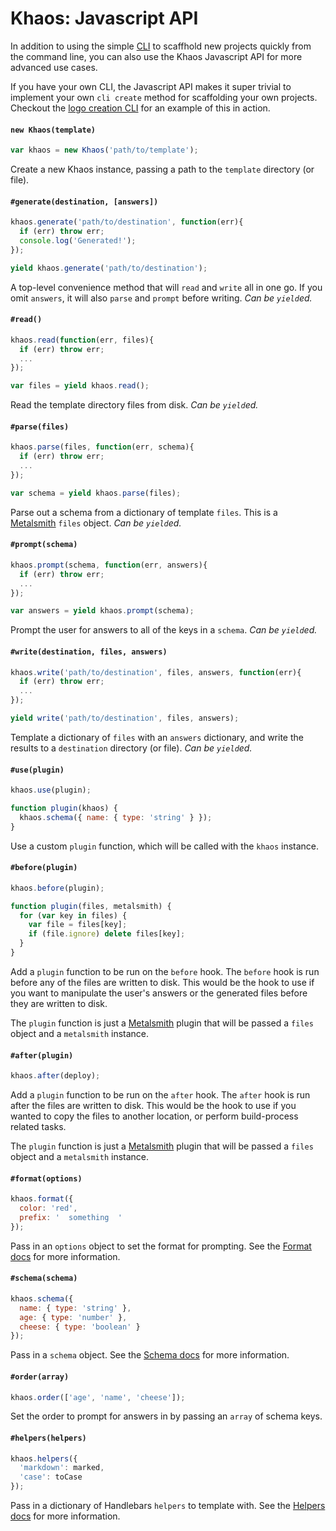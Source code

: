 
# Khaos: Javascript API

In addition to using the simple [CLI](/docs/cli.md) to scaffhold new projects quickly from the command line, you can also use the Khaos Javascript API for more advanced use cases.

If you have your own CLI, the Javascript API makes it super trivial to implement your own `cli create` method for scaffolding your own projects. Checkout the [logo creation CLI](https://github.com/logo/cli/blob/master/bin/logo-create) for an example of this in action.

#### `new Khaos(template)`

```js
var khaos = new Khaos('path/to/template');
```

Create a new Khaos instance, passing a path to the `template` directory (or file).

#### `#generate(destination, [answers])`

```js
khaos.generate('path/to/destination', function(err){
  if (err) throw err;
  console.log('Generated!');
});

yield khaos.generate('path/to/destination');
```

A top-level convenience method that will `read` and `write` all in one go. If you omit `answers`, it will also `parse` and `prompt` before writing. _Can be `yield`ed._

#### `#read()`

```js
khaos.read(function(err, files){
  if (err) throw err;
  ...
});

var files = yield khaos.read();
```

Read the template directory files from disk. _Can be `yield`ed._

#### `#parse(files)`

```js
khaos.parse(files, function(err, schema){
  if (err) throw err;
  ...
});

var schema = yield khaos.parse(files);
```

Parse out a schema from a dictionary of template `files`. This is a [Metalsmith](http://metalsmith.io) `files` object. _Can be `yield`ed._

#### `#prompt(schema)`

```js
khaos.prompt(schema, function(err, answers){
  if (err) throw err;
  ...
});

var answers = yield khaos.prompt(schema);
```

Prompt the user for answers to all of the keys in a `schema`. _Can be `yield`ed._

#### `#write(destination, files, answers)`

```js
khaos.write('path/to/destination', files, answers, function(err){
  if (err) throw err;
  ...
});

yield write('path/to/destination', files, answers);
```

Template a dictionary of `files` with an `answers` dictionary, and write the results to a `destination` directory (or file). _Can be `yield`ed._

#### `#use(plugin)`

```js
khaos.use(plugin);

function plugin(khaos) {
  khaos.schema({ name: { type: 'string' } });
}
```
  
Use a custom `plugin` function, which will be called with the `khaos` instance.

#### `#before(plugin)`

```js
khaos.before(plugin);

function plugin(files, metalsmith) {
  for (var key in files) {
    var file = files[key];
    if (file.ignore) delete files[key];
  }
}
```

Add a `plugin` function to be run on the `before` hook. The `before` hook is run before any of the files are written to disk. This would be the hook to use if you want to manipulate the user's answers or the generated files before they are written to disk.

The `plugin` function is just a [Metalsmith](https://metalsmith.io) plugin that will be passed a `files` object and a `metalsmith` instance.

#### `#after(plugin)`

```js
khaos.after(deploy);
```

Add a `plugin` function to be run on the `after` hook. The `after` hook is run after the files are written to disk. This would be the hook to use if you wanted to copy the files to another location, or perform build-process related tasks.

The `plugin` function is just a [Metalsmith](https://metalsmith.io) plugin that will be passed a `files` object and a `metalsmith` instance.

#### `#format(options)`

```js
khaos.format({
  color: 'red',
  prefix: '  something  '
}); 
```

Pass in an `options` object to set the format for prompting. See the [Format docs](/docs/config#format.md) for more information.

#### `#schema(schema)`

```js
khaos.schema({
  name: { type: 'string' },
  age: { type: 'number' },
  cheese: { type: 'boolean' }
});
```

Pass in a `schema` object. See the [Schema docs](/docs/config#schema.md) for more information.

#### `#order(array)`

```js
khaos.order(['age', 'name', 'cheese']);
```

Set the order to prompt for answers in by passing an `array` of schema keys.

#### `#helpers(helpers)`

```js
khaos.helpers({
  'markdown': marked,
  'case': toCase
});
```

Pass in a dictionary of Handlebars `helpers` to template with. See the [Helpers docs](/docs/config#helpers.md) for more information.
